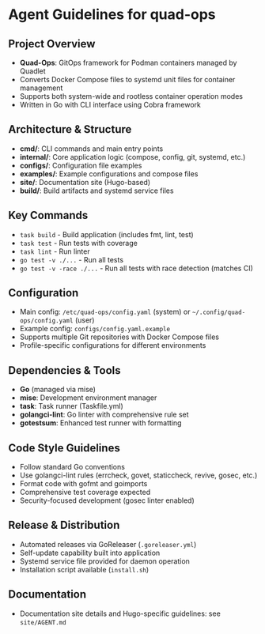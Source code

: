# Agent Guidelines for quad-ops

## Project Overview
- **Quad-Ops**: GitOps framework for Podman containers managed by Quadlet
- Converts Docker Compose files to systemd unit files for container management
- Supports both system-wide and rootless container operation modes
- Written in Go with CLI interface using Cobra framework

## Architecture & Structure
- **cmd/**: CLI commands and main entry points
- **internal/**: Core application logic (compose, config, git, systemd, etc.)
- **configs/**: Configuration file examples
- **examples/**: Example configurations and compose files
- **site/**: Documentation site (Hugo-based)
- **build/**: Build artifacts and systemd service files

## Key Commands
- `task build` - Build application (includes fmt, lint, test)
- `task test` - Run tests with coverage
- `task lint` - Run linter
- `go test -v ./...` - Run all tests
- `go test -v -race ./...` - Run all tests with race detection (matches CI)

## Configuration
- Main config: `/etc/quad-ops/config.yaml` (system) or `~/.config/quad-ops/config.yaml` (user)
- Example config: `configs/config.yaml.example`
- Supports multiple Git repositories with Docker Compose files
- Profile-specific configurations for different environments

## Dependencies & Tools
- **Go** (managed via mise)
- **mise**: Development environment manager
- **task**: Task runner (Taskfile.yml)
- **golangci-lint**: Go linter with comprehensive rule set
- **gotestsum**: Enhanced test runner with formatting

## Code Style Guidelines
- Follow standard Go conventions
- Use golangci-lint rules (errcheck, govet, staticcheck, revive, gosec, etc.)
- Format code with gofmt and goimports
- Comprehensive test coverage expected
- Security-focused development (gosec linter enabled)

## Release & Distribution
- Automated releases via GoReleaser (`.goreleaser.yml`)
- Self-update capability built into application
- Systemd service file provided for daemon operation
- Installation script available (`install.sh`)

## Documentation
- Documentation site details and Hugo-specific guidelines: see `site/AGENT.md`

